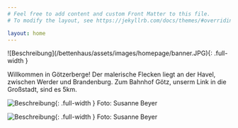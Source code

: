 ```yaml
---
# Feel free to add content and custom Front Matter to this file.
# To modify the layout, see https://jekyllrb.com/docs/themes/#overriding-theme-defaults

layout: home
---
```



<link rel="stylesheet" href="{{ "/assets/css/custom.css" | relative_url }}">
![Beschreibung](/bettenhaus/assets/images/homepage/banner.JPG){: .full-width }

Willkommen in Götzerberge! Der malerische Flecken liegt an der Havel, zwischen Werder und Brandenburg. Zum Bahnhof Götz, unserm Link in die Großstadt, sind es 5km.

![Beschreibung](/bettenhaus/assets/images/homepage/DSCF1308.jpg){: .full-width }
Foto: Susanne Beyer

![Beschreibung](/bettenhaus/assets/images/homepage/DSCF1347.jpg){: .full-width }
Foto: Susanne Beyer




